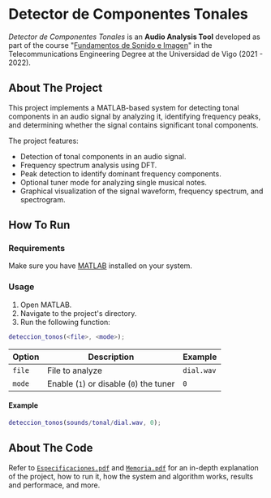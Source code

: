 # Detector de Componentes Tonales
*Detector de Componentes Tonales* is an **Audio Analysis Tool** developed as part of the course "[Fundamentos de Sonido e Imagen](https://secretaria.uvigo.gal/docnet-nuevo/guia_docent/?centre=305&ensenyament=V05G301V01&assignatura=V05G301V01209&any_academic=2021_22)" in the Telecommunications Engineering Degree at the Universidad de Vigo (2021 - 2022).

## About The Project
This project implements a MATLAB-based system for detecting tonal components in an audio signal by analyzing it, identifying frequency peaks, and determining whether the signal contains significant tonal components.

The project features:
- Detection of tonal components in an audio signal.
- Frequency spectrum analysis using DFT.
- Peak detection to identify dominant frequency components.
- Optional tuner mode for analyzing single musical notes.
- Graphical visualization of the signal waveform, frequency spectrum, and spectrogram.

## How To Run
### Requirements
Make sure you have [MATLAB](https://www.mathworks.com/products/matlab.html) installed on your system.

### Usage
1. Open MATLAB.
2. Navigate to the project's directory.
3. Run the following function:
```matlab
deteccion_tonos(<file>, <mode>);
```
| Option | Description | Example |
|--------|-------------|---------|
| `file` | File to analyze | `dial.wav` |
| `mode` | Enable (`1`) or disable (`0`) the tuner | `0` |

#### Example
```matlab
deteccion_tonos(sounds/tonal/dial.wav, 0);
```

## About The Code
Refer to [`Especificaciones.pdf`](docs/Especificaciones.pdf) and [`Memoria.pdf`](docs/Memoria.pdf) for an in-depth explanation of the project, how to run it, how the system and algorithm works, results and performace, and more.
